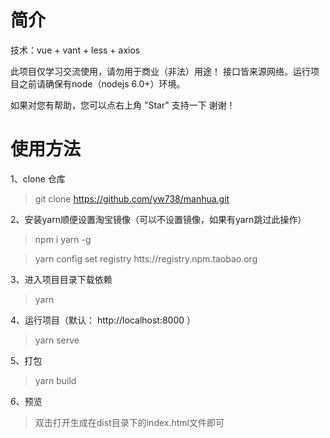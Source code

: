 # 简介
技术：vue + vant + less + axios

此项目仅学习交流使用，请勿用于商业（非法）用途！
接口皆来源网络。运行项目之前请确保有node（nodejs 6.0+）环境。

如果对您有帮助，您可以点右上角 "Star" 支持一下 谢谢！

# 使用方法

1、clone 仓库

> git clone https://github.com/yw738/manhua.git

2、安装yarn顺便设置淘宝镜像（可以不设置镜像，如果有yarn跳过此操作）

> npm i yarn -g

> yarn config set registry htts://registry.npm.taobao.org 

3、进入项目目录下载依赖

> yarn

4、运行项目（默认： http://localhost:8000 ）

> yarn serve 

5、打包

> yarn build 

6、预览

> 双击打开生成在dist目录下的index.html文件即可